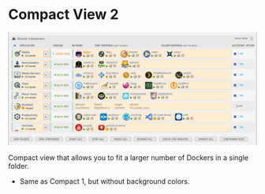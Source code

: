 # Compact View 2
![preview1](preview.png)

Compact view that allows you to fit a larger number of Dockers in a single folder.

- Same as Compact 1, but without background colors.

